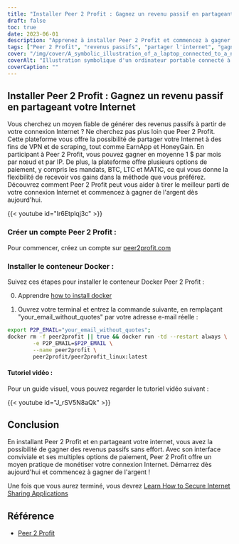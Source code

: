 ```yaml
---
title: "Installer Peer 2 Profit : Gagnez un revenu passif en partageant votre Internet"
draft: false
toc: true
date: 2023-06-01
description: "Apprenez à installer Peer 2 Profit et commencez à gagner des revenus passifs en partageant votre connexion Internet à des fins de VPN et de scraping, avec des revenus mensuels moyens de 1 $ par nœud et par IP."
tags: ["Peer 2 Profit", "revenus passifs", "partager l'internet", "gagner de l'argent", "VPN", "raclage", "gagner en ligne", "options de paiement", "mandats", "BTC", "LTC", "MATIC", "Conteneur Docker", "tutoriel d'installation", "internet connection", "revenus", "gagner de l'argent", "revenus en ligne", "monétiser l'internet", "gagner de l'argent à domicile", "partage de réseau", "gagner de l'argent sur internet", "gagner grâce au partage", "gagner de l'argent sans effort", "augmenter les revenus", "Gagner de l'argent grâce au VPN", "gagner en grattant", "gagner de Peer 2 Profit", "monétisation sur internet", "génération de revenus passifs", "gagner grâce au partage de réseau"]
cover: "/img/cover/A_symbolic_illustration_of_a_laptop_connected_to_a_network.png"
coverAlt: "Illustration symbolique d'un ordinateur portable connecté à un réseau de nœuds interconnectés, représentant le concept de partage de l'internet pour la génération de revenus passifs."
coverCaption: ""
---
```


## Installer Peer 2 Profit : Gagnez un revenu passif en partageant votre Internet

Vous cherchez un moyen fiable de générer des revenus passifs à partir de votre connexion Internet ? Ne cherchez pas plus loin que Peer 2 Profit. Cette plateforme vous offre la possibilité de partager votre Internet à des fins de VPN et de scraping, tout comme EarnApp et HoneyGain. En participant à Peer 2 Profit, vous pouvez gagner en moyenne 1 $ par mois par nœud et par IP. De plus, la plateforme offre plusieurs options de paiement, y compris les mandats, BTC, LTC et MATIC, ce qui vous donne la flexibilité de recevoir vos gains dans la méthode que vous préférez. Découvrez comment Peer 2 Profit peut vous aider à tirer le meilleur parti de votre connexion Internet et commencez à gagner de l'argent dès aujourd'hui.

{{< youtube id="Ir6Etplqj3c" >}}

### Créer un compte Peer 2 Profit :
Pour commencer, créez un compte sur [peer2profit.com](https://peer2profit.com/)

### Installer le conteneur Docker :
Suivez ces étapes pour installer le conteneur Docker Peer 2 Profit :

0. Apprendre [how to install docker](https://simeononsecurity.ch/other/creating-profitable-low-powered-crypto-miners/#installing-docker)

1. Ouvrez votre terminal et entrez la commande suivante, en remplaçant "your_email_without_quotes" par votre adresse e-mail réelle :
```bash
export P2P_EMAIL="your_email_without_quotes";
docker rm -f peer2profit || true && docker run -td --restart always \
        -e P2P_EMAIL=$P2P_EMAIL \
        --name peer2profit \
        peer2profit/peer2profit_linux:latest
```

#### Tutoriel vidéo :
Pour un guide visuel, vous pouvez regarder le tutoriel vidéo suivant :

{{< youtube id="J_rSV5N8aQk" >}}

## Conclusion
En installant Peer 2 Profit et en partageant votre internet, vous avez la possibilité de gagner des revenus passifs sans effort. Avec son interface conviviale et ses multiples options de paiement, Peer 2 Profit offre un moyen pratique de monétiser votre connexion Internet. Démarrez dès aujourd'hui et commencez à gagner de l'argent !

Une fois que vous aurez terminé, vous devrez [Learn How to Secure Internet Sharing Applications](https://simeononsecurity.ch/other/how-to-secure-internet-sharing-applications/)

## Référence
- [Peer 2 Profit](https://peer2profit.com/)